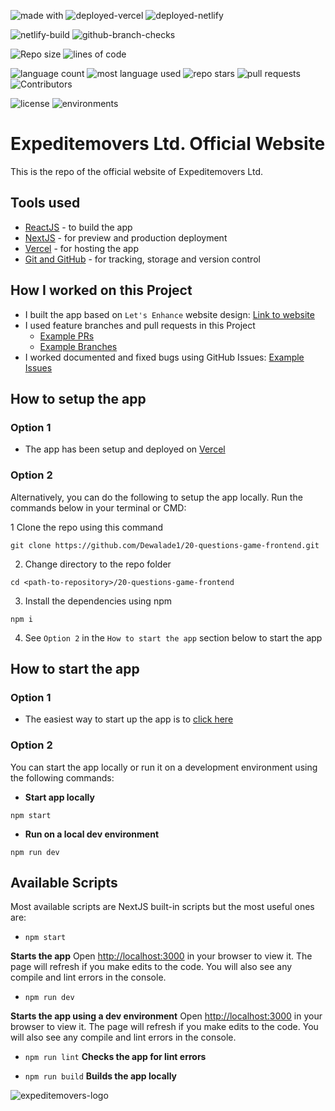 ![made with](https://img.shields.io/badge/made%20with-ReactJS-blue?style=for-the-badge)
![deployed-vercel](https://img.shields.io/badge/deploy-vercel-lightgrey?style=for-the-badge)
![deployed-netlify](https://img.shields.io/badge/deploy-netlify-success?style=for-the-badge)

![netlify-build](https://img.shields.io/netlify/31861af3-8d2c-4bc0-b35e-68d011f02c02?style=for-the-badge)
![github-branch-checks](https://img.shields.io/github/checks-status/Dewalade1/expedite-movers-frontend/main?style=for-the-badge)

![Repo size](https://img.shields.io/github/repo-size/Dewalade1/expedite-movers-frontend?style=for-the-badge)
![lines of code](https://img.shields.io/tokei/lines/github/Dewalade1/expedite-movers-frontend?style=for-the-badge)

![language count](https://img.shields.io/github/languages/count/Dewalade1/expedite-movers-frontend?style=for-the-badge)
![most language used](https://img.shields.io/github/languages/top/Dewalade1/expedite-movers-frontend?style=for-the-badge)
![repo stars](https://img.shields.io/github/stars/Dewalade1/expedite-movers-frontend?style=for-the-badge)
![pull requests](https://img.shields.io/github/issues-pr/Dewalade1/expedite-movers-frontend?style=for-the-badge)
![Contributors](https://img.shields.io/github/contributors/Dewalade1/expedite-movers-frontend?style=for-the-badge)

![license](https://img.shields.io/github/license/Dewalade1/expedite-movers-frontend?style=for-the-badge)
![environments](https://img.shields.io/badge/environments%20-2-yellowgreen?style=for-the-badge)

# Expeditemovers Ltd. Official Website

This is the repo of the official website of Expeditemovers Ltd.

## Tools used

* [ReactJS](https://reactjs.org) - to build the app
* [NextJS](https://nextjs.org) - for preview and production deployment
* [Vercel](https://vercel.com) - for hosting the app
* [Git and GitHub](https://git-scm.com) - for tracking, storage and version control

## How I worked on this Project

* I built the app based on `Let's Enhance` website design: [Link to website](https://letsenhance.io/)
* I used feature branches and pull requests in this Project
    * [Example PRs](https://github.com/Dewalade1/expedite-movers-frontend/pulls?q=is%3Apr+is%3Aclosed)
    * [Example Branches](https://github.com/Dewalade1/expedite-movers-frontend/branches)
* I worked documented and fixed bugs using GitHub Issues: [Example Issues](https://github.com/Dewalade1/expedite-movers-frontend/issues)

## How to setup the app

### Option 1

* The app has been setup and deployed on [Vercel](https://vercel.com)

### Option 2

Alternatively, you can do the following to setup the app locally. Run the commands below in your terminal or CMD:

1 Clone the repo using this command
```
git clone https://github.com/Dewalade1/20-questions-game-frontend.git
```

2. Change directory to the repo folder
```
cd <path-to-repository>/20-questions-game-frontend
```

3. Install the dependencies using npm 
```
npm i
```

4. See `Option 2` in the `How to start the app` section below to start the app


## How to start the app

### Option 1

* The easiest way to start up the app is to [click here](http://20-questions-game-frontend.vercel.app/)

### Option 2

You can start the app locally or run it on a development environment using the following commands:
* **Start app locally**
```
npm start
```

* **Run on a local dev environment**
```
npm run dev
```

## Available Scripts

Most available scripts are NextJS built-in scripts but the most useful ones are:

*  `npm start`

**Starts the app**
Open [http://localhost:3000](http://localhost:3000) in your browser to view it.
The page will refresh if you make edits to the code.
You will also see any compile and lint errors in the console.


* `npm run dev`

**Starts the app using a dev environment**
Open [http://localhost:3000](http://localhost:3000) in your browser to view it.
The page will refresh if you make edits to the code.
You will also see any compile and lint errors in the console.

* `npm run lint`
**Checks the app for lint errors**

* `npm run build`
**Builds the app locally**

![expeditemovers-logo](https://res.cloudinary.com/hellodewa/image/upload/v1616559517/expeditemovers/images/logos/main_nav_logo_iotyev.png)

